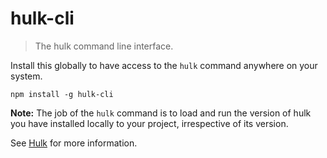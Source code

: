 # hulk-cli

> The hulk command line interface.

Install this globally to have access to the `hulk` command anywhere on your system.

	npm install -g hulk-cli

**Note:** The job of the `hulk` command is to load and run the version of hulk you have installed locally to your project, irrespective of its version.

See [Hulk](http://github.com/jpoehls/hulk) for more information.